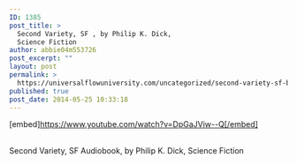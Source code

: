 ```yaml
---
ID: 1385
post_title: >
  Second Variety, SF , by Philip K. Dick,
  Science Fiction
author: abbie04m553726
post_excerpt: ""
layout: post
permalink: >
  https://universalflowuniversity.com/uncategorized/second-variety-sf-by-philip-k-dick-science-fiction/
published: true
post_date: 2014-05-25 10:33:18
---
```

[embed]https://www.youtube.com/watch?v=DpGaJViw--Q[/embed]</br></br>
<p>Second Variety, SF Audiobook, by Philip K. Dick, Science Fiction</p>